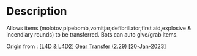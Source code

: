 # Description

Allows items (molotov,pipebomb,vomitjar,defibrillator,first aid,explosive & incendiary rounds) to be transferred. Bots can auto give/grab items.

Origin from : [[L4D &amp; L4D2] Gear Transfer (2.29) [20-Jan-2023]](https://forums.alliedmods.net/showthread.php?p=1294082)
